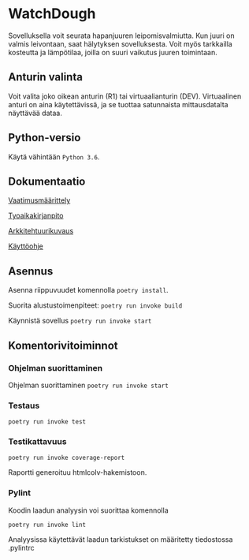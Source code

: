 # WatchDough

Sovelluksella voit seurata hapanjuuren leipomisvalmiutta. Kun juuri on valmis leivontaan, saat hälytyksen sovelluksesta. Voit myös tarkkailla kosteutta ja lämpötilaa, joilla on suuri vaikutus juuren toimintaan.

## Anturin valinta

Voit valita joko oikean anturin (R1) tai virtuaalianturin (DEV). Virtuaalinen anturi on aina käytettävissä, ja se tuottaa satunnaista mittausdatalta näyttävää dataa.

## Python-versio

Käytä vähintään `Python 3.6`.

## Dokumentaatio

[Vaatimusmäärittely](dokumentaatio/vaatimusmaarittely.md)

[Tyoaikakirjanpito](dokumentaatio/tyoaikakirjanpito.md)

[Arkkitehtuurikuvaus](dokumentaatio/arkkitehtuurikuvaus.md)

[Käyttöohje](dokumentaatio/käyttöohje.md)

## Asennus

Asenna riippuvuudet komennolla `poetry install`.

Suorita alustustoimenpiteet: `poetry run invoke build`

Käynnistä sovellus `poetry run invoke start`

## Komentorivitoiminnot

### Ohjelman suorittaminen

Ohjelman suorittaminen `poetry run invoke start`

### Testaus

`poetry run invoke test`

### Testikattavuus

`poetry run invoke coverage-report`

Raportti generoituu htmlcolv-hakemistoon.

### Pylint

Koodin laadun analyysin voi suorittaa komennolla

`poetry run invoke lint`

Analyysissa käytettävät laadun tarkistukset on määritetty tiedostossa .pylintrc
